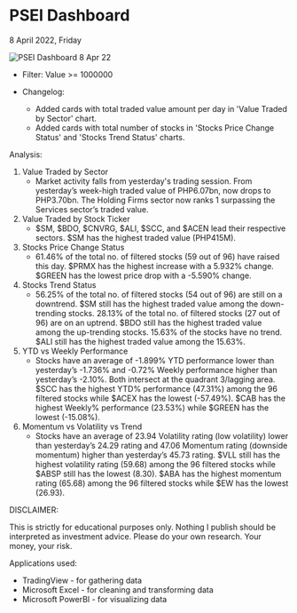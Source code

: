 # PSEI Dashboard
8 April 2022, Friday

![PSEI Dashboard 8 Apr 22](https://user-images.githubusercontent.com/103119533/162440498-ab6850e0-3f61-49fb-9bd6-98e5f1469ee9.PNG)

- Filter: Value >= 1000000

- Changelog:
  - Added cards with total traded value amount per day in 'Value Traded by Sector' chart.
  - Added cards with total number of stocks in 'Stocks Price Change Status' and 'Stocks Trend Status' charts.

Analysis:

1. Value Traded by Sector
	- Market activity falls from yesterday's trading session. From yesterday’s week-high traded value of PHP6.07bn, now drops to PHP3.70bn. The Holding Firms sector now ranks 1 surpassing the Services sector’s traded value.
2. Value Traded by Stock Ticker
	- $SM, $BDO, $CNVRG, $ALI, $SCC, and $ACEN lead their respective sectors. $SM has the highest traded value (PHP415M).
3. Stocks Price Change Status
	- 61.46% of the total no. of filtered stocks (59 out of 96) have raised this day. $PRMX has the highest increase with a 5.932% change. $GREEN has the lowest price drop with a -5.590% change.
4. Stocks Trend Status
	- 56.25% of the total no. of filtered stocks (54 out of 96) are still on a downtrend. $SM still has the highest traded value among the down-trending stocks. 28.13% of the total no. of filtered stocks (27 out of 96) are on an uptrend. $BDO still has the highest traded value among the up-trending stocks. 15.63% of the stocks have no trend. $ALI still has the highest traded value among the 15.63%.
5. YTD vs Weekly Performance
	- Stocks have an average of -1.899% YTD performance lower than yesterday’s -1.736% and -0.72% Weekly performance higher than yesterday’s -2.10%. Both intersect at the quadrant 3/lagging area. $SCC has the highest YTD% performance (47.31%) among the 96 filtered stocks while $ACEX has the lowest (-57.49%). $CAB has the highest Weekly% performance (23.53%) while $GREEN has the lowest (-15.08%).
6. Momentum vs Volatility vs Trend
	- Stocks have an average of 23.94 Volatility rating (low volatility) lower than yesterday’s 24.29 rating and 47.06 Momentum rating (downside momentum) higher than yesterday’s 45.73 rating. $VLL still has the highest volatility rating (59.68) among the 96 filtered stocks while $ABSP still has the lowest (8.30). $ABA has the highest momentum rating (65.68) among the 96 filtered stocks while $EW has the lowest (26.93).



DISCLAIMER:

This is strictly for educational purposes only. Nothing I publish should be interpreted as investment advice. Please do your own research. Your money, your risk.


Applications used: 
- TradingView - for gathering data
- Microsoft Excel - for cleaning and transforming data
- Microsoft PowerBI - for visualizing data
